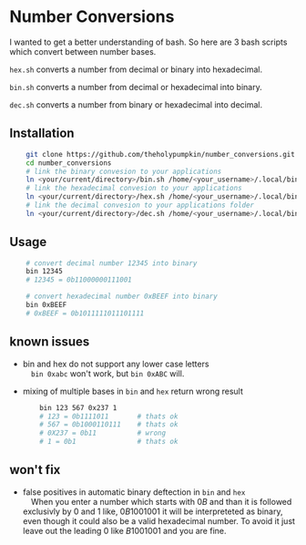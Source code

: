 # Number Conversions

I wanted to get a better understanding of bash. So here are 3 bash scripts which convert between number bases.

`hex.sh` converts a number from decimal or binary into hexadecimal.

`bin.sh` converts a number from decimal or hexadecimal into binary.

`dec.sh` converts a number from binary or hexadecimal into decimal.

## Installation

```bash
    git clone https://github.com/theholypumpkin/number_conversions.git
    cd number_conversions
    # link the binary convesion to your applications
    ln <your/current/directory>/bin.sh /home/<your_username>/.local/bin/bin
    # link the hexadecimal convesion to your applications
    ln <your/current/directory>/hex.sh /home/<your_username>/.local/bin/hex
    # link the decimal convesion to your applications folder
    ln <your/current/directory>/dec.sh /home/<your_username>/.local/bin/dec
```

## Usage

```bash
    # convert decimal number 12345 into binary
    bin 12345
    # 12345 = 0b11000000111001
```

```bash
    # convert hexadecimal number 0xBEEF into binary
    bin 0xBEEF
    # 0xBEEF = 0b1011111011101111
```

## known issues

- bin and hex do not support any lower case letters<br>
&emsp;`bin 0xabc` won't work, but `bin 0xABC` will.

- mixing of multiple bases in `bin` and `hex` return wrong result

    ```bash
        bin 123 567 0x237 1
        # 123 = 0b1111011       # thats ok
        # 567 = 0b1000110111    # thats ok
        # 0X237 = 0b11          # wrong
        # 1 = 0b1               # thats ok
    ```

## won't fix

- false positives in automatic binary deftection in `bin` and `hex`<br>
&emsp;When you enter a number which starts with $0B$ and than it is followed exclusivly by $0$ and $1$ like, $0B1001001$ it will be interpreteted as binary, even though it could also be a valid hexadecimal number. To avoid it just leave out the leading $0$ like $B1001001$ and you are fine.

